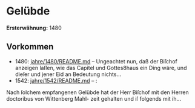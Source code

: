 # Gelübde

**Ersterwähnung:** 1480

## Vorkommen
- 1480: [jahre/1480/README.md](../jahre/1480/README.md) – Ungeachtet nun, daß der Biſchof anzeigen laſſen, wie
das Capitel und Gottes8haus ein Ding wäre, und dieſer
und jener Eid an Bedeutung nichts...
- 1542: [jahre/1542/README.md](../jahre/1542/README.md) – :

Nach ſolchem empfangenen Gelübde hat der Herr
Biſchof mit den Herren doctoribus von Wittenberg Mahl-
zeit gehalten und iſ folgends mit ih...
